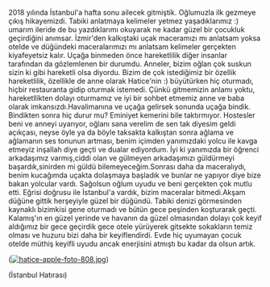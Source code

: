 2018 yılında İstanbul'a hafta sonu ailecek gitmiştik. Oğlumuzla ilk gezmeye çıkış hikayemizdi. Tabiki anlatmaya kelimeler yetmez yaşadıklarımız :) umarım ileride de bu yazdıklarımı okuyarak ne kadar güzel bir çocukluk geçirdiğini anımsar. İzmir'den kalkıştaki uçak maceramızı mı anlatsam yoksa otelde ve düğündeki maceralarımızı mı anlatsam kelimeler gerçekten kiyafeyetsiz kalır. Uçağa binmeden önce hareketlilik diğer insanlar tarafından da gözlemlenen bir durumdu. Anneler, bizim oğlan çok suskun sizin ki gibi hareketli olsa diyordu. Bizim de çok istediğimiz bir özellik hareketlilik, özellikle de anne olarak Hatice'nin :) büyütürken hiç oturmadı, hiçbir restauranta gidip oturmak istemedi. Çünkü gitmemizin anlamı yoktu, hareketllikten dolayı oturmamız ve iyi bir sohbet etmemiz anne ve baba olarak imkansızdı.Havalimanına ve uçağa gelirsek sonunda uçağa bindik. Bindikten sonra hiç durur mu? Eminiyet kemerini bile taktırmıyor. Hostesler beni ve anneyi uyarıyor, oğlanı sana verelim de sen tak diyesim geldi açıkçası, neyse öyle ya da böyle taksakta kalkıştan sonra ağlama ve ağlamanın ses tonunun artması, benim içimden yanımızdaki yolcu ile kavga etmeyiz inşallah diye geçti ve dualar ediyordum. İyi ki yanımızda bir öğrenci arkadaşımız varmış,ciddi olan ve gülmeyen arkadaşımızı güldürmeyi başardık,sinirden mi güldü bilemeyeceğim.Sonrası daha da maceralıydı, benim kucağımda uçakta dolaşmaya başladık ve bunlar ne yapıyor diye bize bakan yolcular vardı. Sağolsun oğlum uyudu ve beni gerçekten çok mutlu etti. Eğrisi doğrusu ile İstanbul'a vardık, bizim maceralar bitmedi.Akşam düğüne gittik herşeyiyle güzel bir düğündü. Tabiki denizi görmesinden kaynaklı bizimkisi gene oturmadı ve bütün gece peşinden koşturarak geçti. Kalamış'ın en güzel yerinde ve havanın da güzel olmasından dolayı çok keyif aldığımız bir gece geçirdik gece otele yürüyerek gitsekte sokakların temiz olması ve huzuru bizi daha bir keyiflendirdi. Evde hiç uyumayan çocuk otelde müthiş keyifli uyudu ancak enerjisini atmıştı bu kadar da olsun artık.

(<a href="https://www.resmin.net/image/PFBb1"><img src="https://www.resmin.net/images/2020/04/11/hatice-apple-foto-808.jpg" alt="hatice-apple-foto-808.jpg" border="0" /></a>)





   

(İstanbul Hatırası)
                   
